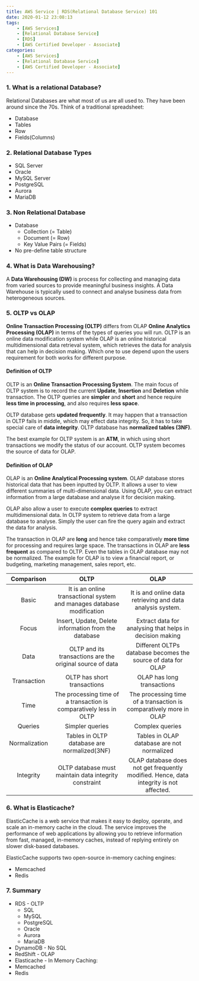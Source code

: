 ```yaml
---
title: AWS Service | RDS(Relational Database Service) 101
date: 2020-01-12 23:08:13
tags:
    - [AWS Services]
    - [Relational Database Service]
    - [RDS]
    - [AWS Certified Developer - Associate]
categories:
    - [AWS Services]
    - [Relational Database Service]
    - [AWS Certified Developer - Associate]
---
```



### 1. What is a relational Database?
Relational Databases are what most of us are all used to. They have been around since the 70s. Think of a traditional spreadsheet:
- Database
- Tables
- Row
- Fields(Columns)

<!-- more -->

### 2. Relational Database Types
- SQL Server
- Oracle
- MySQL Server
- PostgreSQL
- Aurora
- MariaDB

### 3. Non Relational Database
- Database
	- Collection (= Table)
	- Document (= Row)
	- Key Value Pairs (= Fields)
- No pre-define table structure

### 4. What is Data Warehousing?
A **Data Warehousing (DW)** is process for collecting and managing data from varied sources to provide meaningful business insights. A Data Warehouse is typically used to connect and analyse business data from heterogeneous sources. 
	
### 5. OLTP vs OLAP
**Online Transaction Processing (OLTP)** differs from OLAP **Online Analytics Processing (OLAP)** in terms of the types of queries you will run. OLTP is an online data modification system while OLAP is an online historical multidimensional data retrieval system, which retrieves the data for analysis that can help in decision making. Which one to use depend upon the users requirement for both works for different purpose. 
	
#### Definition of OLTP
OLTP is an **Online Transaction Processing System**. The main focus of OLTP system is to record the current **Update**, **Insertion** and **Deletion** while transaction. The OLTP queries are **simpler** and **short** and hence require **less time in processing**, and also requires **less space**. 

OLTP database gets **updated frequently**. It may happen that a transaction in OLTP fails in middle, which may effect data integrity. So, it has to take special care of **data integrity**. OLTP database has **normalized tables (3NF)**.
	
The best example for OLTP system is an **ATM**, in which using short transactions we modify the status of our account. OLTP system becomes the source of data for OLAP. 
	
#### Definition of OLAP
OLAP is an **Online Analytical Processing system**. OLAP database stores historical data that has been inputted by OLTP. It allows a user to view different summaries of multi-dimensional data. Using OLAP, you can extract information from a large database and analyse it for decision making. 

OLAP also allow a user to execute **complex queries** to extract multidimensional data. In OLTP system to retrieve data from a large database to analyse. Simply the user can fire the query again and extract the data for analysis. 
	
The transaction in OLAP are **long** and hence take comparatively **more time** for processing and requires large space. The transactions in OLAP are **less frequent** as compared to OLTP. Even the tables in OLAP database may not be normalized. The example for OLAP is to view a financial report, or budgeting, marketing management, sales report, etc. 
	
	
| Comparison | OLTP |	OLAP |
|:----------:|:----:|:------:|
| Basic | It is an online transactional system and manages database modification | It is and online data retrieving and data analysis system. |
| Focus | Insert, Update, Delete information from the database | Extract data for analysing that helps in decision making |
| Data | OLTP and its transactions are the original source of data | Different OLTPs database becomes the source of data for OLAP |
| Transaction | OLTP has short transactions	| OLAP has long transactions |
| Time | The processing time of a transaction is comparatively less in OLTP | The processing time of a transaction is comparatively more in OLAP |
| Queries | Simpler queries | Complex queries |
| Normalization | Tables in OLTP database are normalized(3NF) | Tables in OLAP database are not normalized |
| Integrity | OLTP database must maintain data integrity constraint | OLAP database does not get frequently modified. Hence, data integrity is not affected. | 
	
### 6. What is Elasticache?
ElasticCache is a web service that makes it easy to deploy, operate, and scale an in-memory cache in the cloud. The service improves the performance of web applications by allowing you to retrieve information from fast, managed, in-memory caches, instead of replying entirely on slower disk-based databases.
	
ElasticCache supports two open-source in-memory caching engines:
- Memcached
- Redis
		
### 7. Summary
- RDS - OLTP
	- SQL
	- MySQL
	- PostgreSQL
	- Oracle
	- Aurora
	- MariaDB
- DynamoDB - No SQL
- RedShift - OLAP
- Elasticache - In Memory Caching:
- Memcached
- Redis

	
	
	
	


